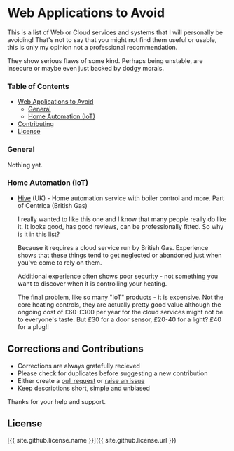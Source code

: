 # Web Applications to Avoid
This is a list of Web or Cloud services and systems that I will personally be avoiding! 
That's not to say that you might not find them useful or usable, 
this is only my opinion not a professional recommendation.

They show serious flaws of some kind. Perhaps being unstable, are insecure or maybe even just backed by dodgy morals.

### Table of Contents
- [Web Applications to Avoid](#web-applications-to-avoid)
  - [General](#general)
  - [Home Automation (IoT)](#home-automation-iot)
- [Contributing](#corrections-and-contributions)
- [License](#license)

### General
Nothing yet.

### Home Automation (IoT)
- [Hive](https://www.hivehome.com/) (UK) - Home automation service with boiler control and more.
  Part of Centrica (British Gas)

  I really wanted to like this one and I know that many people really do like it. It looks good, has good reviews,
  can be professionally fitted. So why is it in this list?

  Because it requires a cloud service run by British Gas. Experience shows that these things tend to get neglected
  or abandoned just when you've come to rely on them. 
  
  Additional experience often shows poor security - not something you want to discover when it is controlling your heating.

  The final problem, like so many "IoT" products - it is expensive. Not the core heating controls, they are actually
  pretty good value although the ongoing cost of £60-£300 per year for the cloud services might not be to everyone's
  taste. But £30 for a door sensor, £20-40 for a light? £40 for a plug!!

## Corrections and Contributions
- Corrections are always gratefully recieved
- Please check for duplicates before suggesting a new contribution
- Either create a [pull request](https://github.com/TotallyInformation/awesome-to-me/pulls) 
  or [raise an issue](https://github.com/TotallyInformation/awesome-to-me/issues)
- Keep descriptions short, simple and unbiased

Thanks for your help and support.

## License
[{{ site.github.license.name }}]({{ site.github.license.url }})
